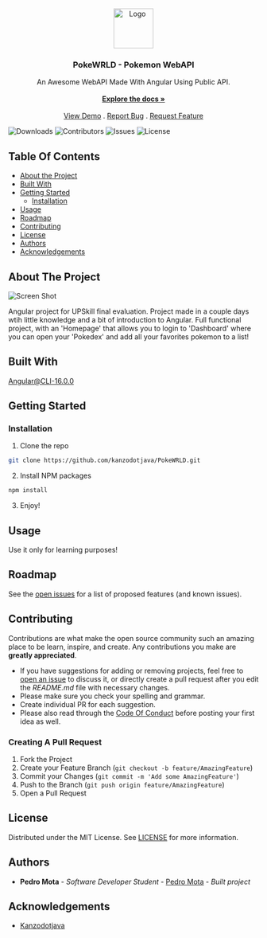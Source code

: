 <br/>
<p align="center">
  <a href="https://github.com/kanzodotjava/PokeWRLD">
    <img src="https://upload.wikimedia.org/wikipedia/commons/thumb/5/51/Pokebola-pokeball-png-0.png/601px-Pokebola-pokeball-png-0.png" alt="Logo" width="80" height="80">
  </a>

  <h3 align="center">PokeWRLD - Pokemon WebAPI</h3>

  <p align="center">
    An Awesome WebAPI Made With Angular Using Public API.
    <br/>
    <br/>
    <a href="https://github.com/kanzodotjava/PokeWRLD"><strong>Explore the docs »</strong></a>
    <br/>
    <br/>
    <a href="https://github.com/kanzodotjava/PokeWRLD">View Demo</a>
    .
    <a href="https://github.com/kanzodotjava/PokeWRLD/issues">Report Bug</a>
    .
    <a href="https://github.com/kanzodotjava/PokeWRLD/issues">Request Feature</a>
  </p>
</p>

![Downloads](https://img.shields.io/github/downloads/kanzodotjava/PokeWRLD/total) ![Contributors](https://img.shields.io/github/contributors/kanzodotjava/PokeWRLD?color=dark-green) ![Issues](https://img.shields.io/github/issues/kanzodotjava/PokeWRLD) ![License](https://img.shields.io/github/license/kanzodotjava/PokeWRLD) 

## Table Of Contents

* [About the Project](#about-the-project)
* [Built With](#built-with)
* [Getting Started](#getting-started)
  * [Installation](#installation)
* [Usage](#usage)
* [Roadmap](#roadmap)
* [Contributing](#contributing)
* [License](#license)
* [Authors](#authors)
* [Acknowledgements](#acknowledgements)

## About The Project

![Screen Shot](https://i.ibb.co/99tjPPn/Untitled2.png)

Angular project for UPSkill final evaluation. Project made in a couple days wtih little knowledge and a bit of introduction to Angular. Full functional project, with an 'Homepage' that allows you to login to 'Dashboard' where you can open your 'Pokedex' and add all your favorites pokemon to a list!

## Built With

Angular@CLI-16.0.0

## Getting Started


### Installation

1. Clone the repo

```sh
git clone https://github.com/kanzodotjava/PokeWRLD.git
```

2. Install NPM packages

```sh
npm install
```

3. Enjoy!


## Usage

Use it only for learning purposes!

## Roadmap

See the [open issues](https://github.com/kanzodotjava/PokeWRLD/issues) for a list of proposed features (and known issues).

## Contributing

Contributions are what make the open source community such an amazing place to be learn, inspire, and create. Any contributions you make are **greatly appreciated**.
* If you have suggestions for adding or removing projects, feel free to [open an issue](https://github.com/kanzodotjava/PokeWRLD/issues/new) to discuss it, or directly create a pull request after you edit the *README.md* file with necessary changes.
* Please make sure you check your spelling and grammar.
* Create individual PR for each suggestion.
* Please also read through the [Code Of Conduct](https://github.com/kanzodotjava/PokeWRLD/blob/main/CODE_OF_CONDUCT.md) before posting your first idea as well.

### Creating A Pull Request

1. Fork the Project
2. Create your Feature Branch (`git checkout -b feature/AmazingFeature`)
3. Commit your Changes (`git commit -m 'Add some AmazingFeature'`)
4. Push to the Branch (`git push origin feature/AmazingFeature`)
5. Open a Pull Request

## License

Distributed under the MIT License. See [LICENSE]([https://github.com/kanzodotjava/PokeWRLD/blob/main/LICENSE.md](https://github.com/kanzodotjava/PokeWRLD/blob/b9bae6cc93f0dbd7ad4859e66a03b9f1ec3cb2ff/LICENSE.md)) for more information.

## Authors

* **Pedro Mota** - *Software Developer Student* - [Pedro Mota](https://github.com/kanzodotjava/) - *Built project*

## Acknowledgements

* [Kanzodotjava](https://github.com/kanzodotjava)
